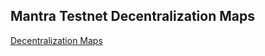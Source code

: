 ## Mantra Testnet Decentralization Maps


[Decentralization Maps](https://maps-mantra-t.konsortech.xyz)

